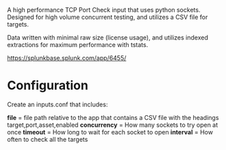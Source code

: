 A high performance TCP Port Check input that uses python sockets. Designed for high volume concurrent testing, and utilizes a CSV file for targets.

Data written with minimal raw size (license usage), and utilizes indexed extractions for maximum performance with tstats.

https://splunkbase.splunk.com/app/6455/

# Configuration
Create an inputs.conf that includes:

**file** = file path relative to the app that contains a CSV file with the headings target,port,asset,enabled
**concurrency** = How many sockets to try open at once
**timeout** = How long to wait for each socket to open
**interval** = How often to check all the targets